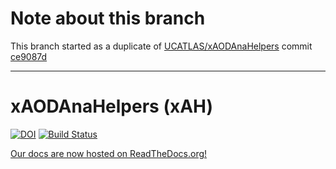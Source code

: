 # Note about this branch

This branch started as a duplicate of [UCATLAS/xAODAnaHelpers](https://github.com/UCATLAS/xAODAnaHelpers) commit [ce9087d](https://github.com/UCATLAS/xAODAnaHelpers/commit/ce9087da2b5aecbefa34a1323b76c091708b5519)

---

# xAODAnaHelpers (xAH)

[![DOI](https://zenodo.org/badge/35496971.svg)](https://zenodo.org/badge/latestdoi/35496971) [![Build Status](https://travis-ci.org/UCATLAS/xAODAnaHelpers.svg?branch=main)](https://travis-ci.org/UCATLAS/xAODAnaHelpers)

[Our docs are now hosted on ReadTheDocs.org!](https://xaodanahelpers.readthedocs.io/en/latest/)
